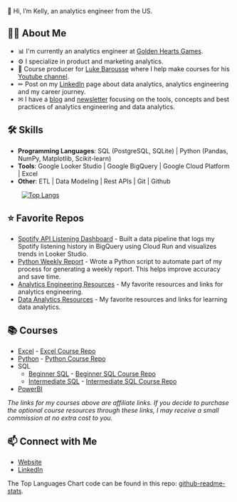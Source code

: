 👋 Hi, I’m Kelly, an analytics engineer from the US. 

## 🙋‍♀️ About Me

- 📊 I'm currently an analytics engineer at [Golden Hearts Games](https://www.goldenheartsgames.com/home).
- ⚙️ I specialize in product and marketing analytics. 
- 🎥 Course producer for [Luke Barousse](https://github.com/lukebarousse) where I help make courses for his [Youtube channel](https://www.youtube.com/c/lukebarousse). 
- ✏ Post on my [LinkedIn](https://www.linkedin.com/in/kellyjianadams/) page about data analytics, analytics engineering and my career journey.
- ✉ I have a [blog](https://www.kellyjadams.com/blog) and [newsletter](https://newsletter.kellyjadams.com/) focusing on the tools, concepts and best practices of analytics engineering and data analytics. 

## 🛠 Skills
- **Programming Languages**: SQL (PostgreSQL, SQLite) | Python (Pandas, NumPy, Matplotlib, Scikit-learn)
- **Tools**: Google Looker Studio | Google BigQuery | Google Cloud Platform | Excel
- **Other**: ETL | Data Modeling | Rest APIs | Git | Github

&nbsp;&nbsp;&nbsp;&nbsp;&nbsp;&nbsp;&nbsp;&nbsp;[![Top Langs](https://github-readme-stats.vercel.app/api/top-langs/?username=kellyjadams&layout=compact&theme=dark)](https://github.com/anuraghazra/github-readme-stats)

## ⭐ Favorite Repos

- [Spotify API Listening Dashboard](https://github.com/kellyjadams/spotify-data-analyze) - Built a data pipeline that logs my Spotify listening history in BigQuery using Cloud Run and visualizes trends in Looker Studio.
- [Python Weekly Report](https://github.com/kellyjadams/bigquery-python-weekly-report/tree/main) - Wrote a Python script to automate part of my process for generating a weekly report. This helps improve accuracy and save time.
- [Analytics Engineering Resources](https://github.com/kellyjadams/analytics-engineering-resources) - My favorite resources and links for analytics engineering.
- [Data Analytics Resources](https://github.com/kellyjadams/data-analytics-resources) - My favorite resources and links for learning data analytics.

## 📚 Courses
- [Excel](https://www.lukebarousse.com/a/2147977813/NY7yabZz) - [Excel Course Repo](https://github.com/lukebarousse/Excel_Data_Analytics_Course)
- [Python](https://www.lukebarousse.com/a/2147873313/NY7yabZz) - [Python Course Repo](https://github.com/lukebarousse/Python_Data_Analytics_Course)
- SQL
  - [Beginner SQL](https://www.lukebarousse.com/a/2147831694/NY7yabZz) - [Beginner SQL Course Repo](https://github.com/lukebarousse/SQL_Project_Data_Job_Analysis)
  - [Intermediate SQL](https://www.lukebarousse.com/a/2148087843/NY7yabZz) - [Intermediate SQL Course Repo](https://github.com/lukebarousse/Int_SQL_Data_Analytics_Course/tree/main)
- [PowerBI](https://www.lukebarousse.com/a/2148127135/NY7yabZz)

*The links for my courses above are affiliate links. If you decide to purchase the optional course resources through these links, I may receive a small commission at no extra cost to you.*

## 📫 Connect with Me

- [Website](https://www.kellyjadams.com/)
- [LinkedIn](https://www.linkedin.com/in/kellyjianadams/)

The Top Languages Chart code can be found in this repo: [github-readme-stats](https://github.com/anuraghazra/github-readme-stats).
